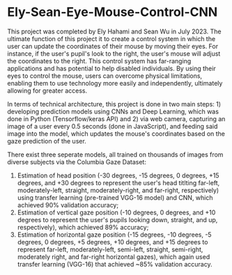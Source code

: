 # Ely-Sean-Eye-Mouse-Control-CNN
This project was completed by Ely Hahami and Sean Wu in July 2023. The ultimate function of this project it to create a control system in which the user can update the coordinates of their mouse by moving their eyes. For instance, if the user's pupil's look to the right, the user's mouse will adjust the coordinates to the right. This control system has far-ranging applications and has potential to help disabled individuals. By using their eyes to control the mouse, users can overcome physical limitations, enabling them to use technology more easily and independently, ultimately allowing for greater access. 

In terms of technical architecture, this project is done in two main steps: 1) developing prediction models using CNNs and Deep Learning, which was done in Python (Tensorflow/keras API) and 2) via web camera, capturing an image of a user every 0.5 seconds (done in JavaScript), and feeding said image into the model, which updates the mouse's coordinates based on the gaze prediction of the user. 


There exist three seperate models, all trained on thousands of images from diverse subjects via the Columbia Gaze Dataset: 
1) Estimation of head position (-30 degrees, -15 degrees, 0 degrees, +15 degrees, and +30 degrees to represent the user's head titlting far-left, moderately-left, straight, moderately-right, and far-right, respectively) using transfer learning (pre-trained VGG-16 model) and CNN, which achieved 90% validation accuracy;
2) Estimation of vertical gaze position (-10 degrees, 0 degrees, and +10 degrees to represent the user's pupils looking down, straight, and up, respectively), which achieved 89% accuracy;
3) Estimation of horizontal gaze position (-15 degrees, -10 degrees, -5 degrees, 0 degrees, +5 degrees, +10 degrees, and +15 degrees to represent far-left, moderately-left, semi-left, straight, semi-right, moderately right, and far-right horizontal gazes), which again used transfer learning (VGG-16) that achieved ~85% validation accuracy. 
